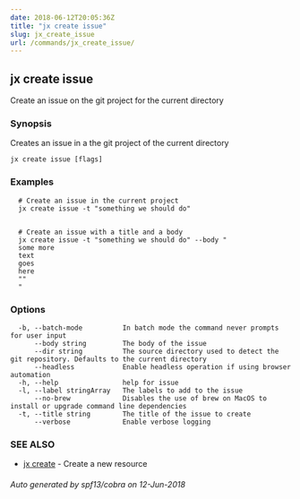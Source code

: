 ```yaml
---
date: 2018-06-12T20:05:36Z
title: "jx create issue"
slug: jx_create_issue
url: /commands/jx_create_issue/
---
```

## jx create issue

Create an issue on the git project for the current directory

### Synopsis

Creates an issue in a the git project of the current directory

```
jx create issue [flags]
```

### Examples

```
  # Create an issue in the current project
  jx create issue -t "something we should do"
  
  
  # Create an issue with a title and a body
  jx create issue -t "something we should do" --body "
  some more
  text
  goes
  here
  ""
  "
```

### Options

```
  -b, --batch-mode          In batch mode the command never prompts for user input
      --body string         The body of the issue
      --dir string          The source directory used to detect the git repository. Defaults to the current directory
      --headless            Enable headless operation if using browser automation
  -h, --help                help for issue
  -l, --label stringArray   The labels to add to the issue
      --no-brew             Disables the use of brew on MacOS to install or upgrade command line dependencies
  -t, --title string        The title of the issue to create
      --verbose             Enable verbose logging
```

### SEE ALSO

* [jx create](/commands/jx_create/)	 - Create a new resource

###### Auto generated by spf13/cobra on 12-Jun-2018
